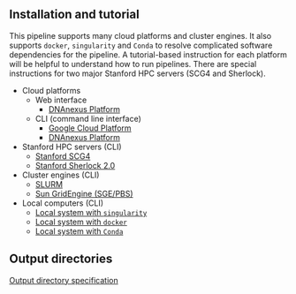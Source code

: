 ## Installation and tutorial

This pipeline supports many cloud platforms and cluster engines. It also supports `docker`, `singularity` and `Conda` to resolve complicated software dependencies for the pipeline. A tutorial-based instruction for each platform will be helpful to understand how to run pipelines. There are special instructions for two major Stanford HPC servers (SCG4 and Sherlock).

* Cloud platforms
  * Web interface
    * [DNAnexus Platform](../tutorial_dx_web.md)
  * CLI (command line interface)
    * [Google Cloud Platform](tutorial_google.md)
    * [DNAnexus Platform](../tutorial_dx_cli.md)
* Stanford HPC servers (CLI)
  * [Stanford SCG4](tutorial_scg.md)
  * [Stanford Sherlock 2.0](tutorial_sherlock.md)
* Cluster engines (CLI)
  * [SLURM](tutorial_slurm.md)
  * [Sun GridEngine (SGE/PBS)](tutorial_sge.md)
* Local computers (CLI)
  * [Local system with `singularity`](tutorial_local_singularity.md)
  * [Local system with `docker`](tutorial_local_docker.md)
  * [Local system with `Conda`](tutorial_local_conda.md)

## Output directories

[Output directory specification](output.md)
